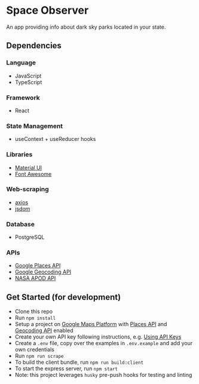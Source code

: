 # Space Observer
An app providing info about dark sky parks located in your state.

## Dependencies
### Language
- JavaScript
- TypeScript
### Framework
- React
### State Management
- useContext + useReducer hooks
### Libraries
- [Material UI](https://mui.com/)
- [Font Awesome](https://fontawesome.com/)
### Web-scraping
- [axios](https://axios-http.com/docs/intro)
- [jsdom](https://github.com/jsdom/jsdom)
### Database
- PostgreSQL
### APIs
- [Google Places API](https://developers.google.com/maps/documentation/places/web-service/overview)
- [Google Geocoding API](https://developers.google.com/maps/documentation/geocoding/overview)
- [NASA APOD API](https://api.nasa.gov/)

## Get Started (for development)
- Clone this repo
- Run `npm install`
- Setup a project on [Google Maps Platform](https://developers.google.com/maps) with [Places API](https://developers.google.com/maps/documentation/places/web-service/overview) and [Geocoding API](https://developers.google.com/maps/documentation/geocoding/overview) enabled
- Create your own API key following instructions, e.g. [Using API Keys](https://developers.google.com/maps/documentation/places/web-service/get-api-key)
- Create a `.env` file, copy over the examples in `.env.example` and add your own credentials
- Run `npm run scrape`
- To build the client bundle, run `npm run build:client`
- To start the express server, run `npm start`
- Note: this project leverages `husky` pre-push hooks for testing and linting